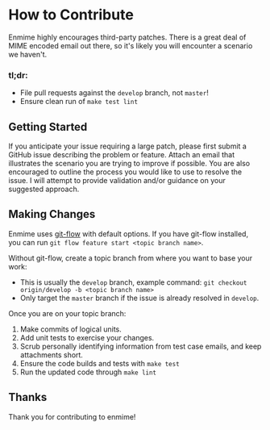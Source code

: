 How to Contribute
=================

Enmime highly encourages third-party patches. There is a great deal of MIME
encoded email out there, so it's likely you will encounter a scenario we
haven't.

### tl;dr:
- File pull requests against the `develop` branch, not `master`!
- Ensure clean run of `make test lint`


## Getting Started

If you anticipate your issue requiring a large patch, please first submit a
GitHub issue describing the problem or feature. Attach an email that illustrates
the scenario you are trying to improve if possible. You are also encouraged to
outline the process you would like to use to resolve the issue. I will attempt
to provide validation and/or guidance on your suggested approach.


## Making Changes

Enmime uses [git-flow] with default options.  If you have git-flow installed,
you can run `git flow feature start <topic branch name>`.

Without git-flow, create a topic branch from where you want to base your work:
  - This is usually the `develop` branch, example command:
    `git checkout origin/develop -b <topic branch name>`
  - Only target the `master` branch if the issue is already resolved in
    `develop`.

Once you are on your topic branch:

1. Make commits of logical units.
2. Add unit tests to exercise your changes.
3. Scrub personally identifying information from test case emails, and
   keep attachments short.
4. Ensure the code builds and tests with `make test`
5. Run the updated code through `make lint`


## Thanks

Thank you for contributing to enmime!

[git-flow]: https://github.com/nvie/gitflow
